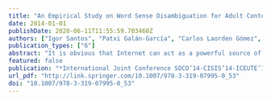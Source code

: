```yaml
---
title: "An Empirical Study on Word Sense Disambiguation for Adult Content Filtering"
date: 2014-01-01
publishDate: 2020-06-11T11:55:59.703460Z
authors: ["Igor Santos", "Patxi Galán-García", "Carlos Laorden Gómez", "Javier Nieves", "Borja Sanz", "Pablo García Bringas", "Jose Maria Gómez"]
publication_types: ["6"]
abstract: "It is obvious that Internet can act as a powerful source of information. However, as happens with other media, each type of information is targeted to a diﬀerent type of public. Speciﬁcally, adult content should not be accessible for children. In this context, several approaches for content ﬁltering have been proposed both in the industry and the academia. Some of these approaches use the text content of a webpage to model a classic bag-of-word model to categorise them and ﬁlter the inappropriate content. These methods, to the best of our knowledge, have no semantic information at all and, therefore, they may be surpassed using diﬀerent attacks that exploit the well-known ambiguity of natural language. Given this background, we present the ﬁrst semantics-aware adult ﬁltering approach that models webpages, applying a previous wordsense-disambiguation step in order to face the ambiguity. We show that this approach can improve the ﬁltering results of the classic statistical models. abstract environment."
featured: false
publication: "*International Joint Conference SOCO’14-CISIS’14-ICEUTE’14*"
url_pdf: "http://link.springer.com/10.1007/978-3-319-07995-0_53"
doi: "10.1007/978-3-319-07995-0_53"
---
```


